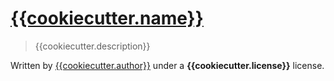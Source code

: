# [{{cookiecutter.name}}]({{cookiecutter.url}})

> {{cookiecutter.description}}

Written by [{{cookiecutter.author}}]({{cookiecutter.email}}) under a __{{cookiecutter.license}}__ license.